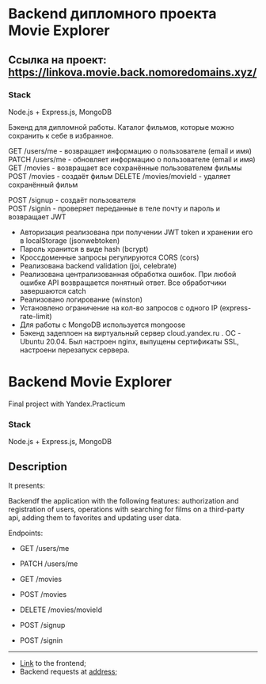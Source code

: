 # Backend дипломного проекта Movie Explorer

## Ссылка на проект: https://linkova.movie.back.nomoredomains.xyz/

### Stack

Node.js + Express.js, MongoDB

Бэкенд для дипломной работы. Каталог фильмов, которые можно сохранить к себе в избранное.

GET /users/me - возвращает информацию о пользователе (email и имя)  
PATCH /users/me - обновляет информацию о пользователе (email и имя)  
GET /movies - возвращает все сохранённые пользователем фильмы  
POST /movies - создаёт фильм
DELETE /movies/movieId - удаляет сохранённый фильм

POST /signup - создаёт пользователя  
POST /signin - проверяет переданные в теле почту и пароль и возвращает JWT

- Авторизация реализована при получении JWT token и хранении его в localStorage (jsonwebtoken)
- Пароль хранится в виде hash (bcrypt)
- Кроссдоменные запросы регулируются CORS (cors)
- Реализована backend validation (joi, celebrate)
- Реализована централизованная обработка ошибок. При любой ошибке API возвращается понятный ответ. Все обработчики завершаются catch
- Реализовано логирование (winston)
- Установлено ограничение на кол-во запросов с одного IP (express-rate-limit)
- Для работы с MongoDB используется mongoose
- Бэкенд задеплоен на виртуальный сервер cloud.yandex.ru . ОС - Ubuntu 20.04. Был настроен nginx, выпущены сертификаты SSL, настроени перезапуск сервера.

# Backend Movie Explorer

Final project with Yandex.Practicum

### Stack

Node.js + Express.js, MongoDB

## Description

It presents:

Backendf the application with the following features: authorization and registration of users, operations with searching for films on a third-party api, adding them to favorites and updating user data.

Endpoints:

- GET /users/me
- PATCH /users/me
- GET /movies
- POST /movies
- DELETE /movies/movieId

- POST /signup
- POST /signin

---

- [Link](https://linkova.movie.front.nomoredomains.xyz) to the frontend;
- Backend requests at [address](https://linkova.movie.back.nomoredomains.xyz);
